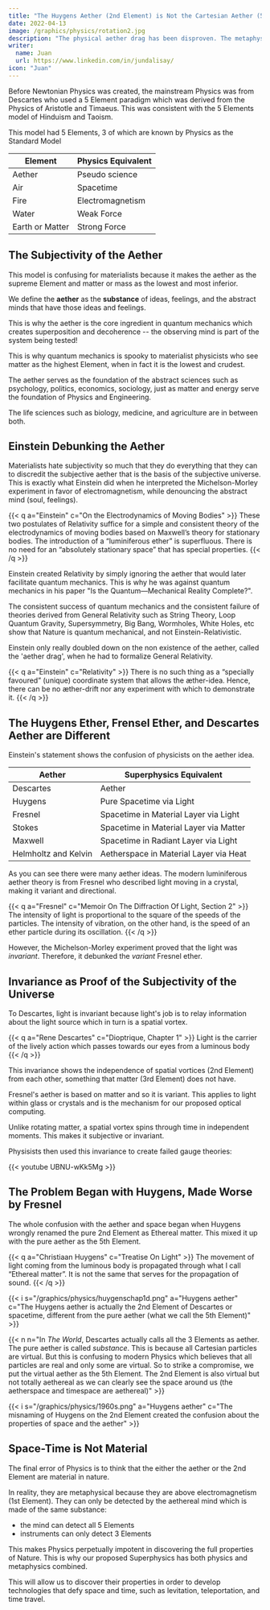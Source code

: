 ```yaml
---
title: "The Huygens Aether (2nd Element) is Not the Cartesian Aether (5th Element)"
date: 2022-04-13
image: /graphics/physics/rotation2.jpg
description: "The physical aether drag has been disproven. The metaphysical aether drag is self-evident."
writer:
  name: Juan
  url: https://www.linkedin.com/in/jundalisay/
icon: "Juan"
---
```



Before Newtonian Physics was created, the mainstream Physics was from Descartes who used a 5 Element paradigm which was derived from the Physics of Aristotle and Timaeus. This was consistent with the 5 Elements model of Hinduism and Taoism.

This model had 5 Elements, 3 of which are known by Physics as the Standard Model 

Element | Physics Equivalent
--- | ---
Aether | Pseudo science
Air | Spacetime
Fire | Electromagnetism
Water | Weak Force
Earth or Matter | Strong Force


## The Subjectivity of the Aether

This model is confusing for materialists because it makes the aether as the supreme Element and matter or mass as the lowest and most inferior.

We define the **aether** as the **substance** of ideas, feelings, and the abstract minds that have those ideas and feelings. 

This is why the aether is the core ingredient in quantum mechanics which creates superposition and decoherence -- the observing mind is part of the system being tested!

This is why quantum mechanics is spooky to materialist physicists who see matter as the highest Element, when in fact it is the lowest and crudest. 


<!-- The usual problem that they find is that the aether is arbitrary and irregular and cannot be clamped down as an exact science.  -->


<!-- Operationally, this aether manifests as *citta* or mind-stuff in Vedic science. 

This leads to the concept of Existence being a huge mind called *Brahma*. For those allergic to Hinduism, we replace it with a virtual supercomputer so that we are inside a virtual reality, similar to the Simulation Hypothesis.  -->

The aether serves as the foundation of the abstract sciences such as psychology, politics, economics, sociology, just as matter and energy serve the foundation of Physics and Engineering. 

The life sciences such as biology, medicine, and agriculture are in between both. 

<!--  (culture, trends, etc), philosophy, and so on. 
- Matter serves as the foundation of the physical sciences such as physics, chemistry, astronomy, etc.
-->

<!-- This is why materialists see the random and arbitrary nature of quantum superposition as weird and spooky just because it always escapes their exact predictions and models. 

And so matter-ialists like Newton refute Cartesian Physics, which is quantum-first and based on aethereal vortices (chakras to the Asian sciences), and replace it with his own matter-based Physics, which is regular and predictable.

q a="Newton" >}}
The hypothesis of vortices is problematic. It says that the periodic times of the planets [and comets] may obtain the 3/2th power of their distances from the sun. I have explained that the motions of the comets are very regular. These cannot be accounted for by the hypothesis of vortices as axes because comets have very elliptical orbits -->


<!-- Everything changed when Newton came to the picture and enshrined mass as the cause of gravity in a space that was absolute. This is totally different from the other sciences which put the aether as the cause.* -->

## Einstein Debunking the Aether

Materialists hate subjectivity so much that they do everything that they can to discredit the subjective aether that is the basis of the subjective universe. This is exactly what Einstein did when he interpreted the Michelson-Morley experiment in favor of electromagnetism, while denouncing the abstract mind (soul, feelings).


{{< q a="Einstein" c="On the Electrodynamics of Moving Bodies" >}}
These two postulates of Relativity suffice for a simple and consistent theory of the electrodynamics of moving bodies based on Maxwell’s theory for stationary bodies.  The introduction of a “luminiferous ether” is superfluous. There is no need for an “absolutely stationary space” that has special properties. 
{{< /q >}}


Einstein created Relativity by simply ignoring the aether that would later facilitate quantum mechanics. This is why he was against quantum mechanics in his paper "Is the Quantum—Mechanical Reality Complete?".

The consistent success of quantum mechanics and the consistent failure of theories derived from General Relativity such as String Theory, Loop Quantum Gravity, Supersymmetry, Big Bang, Wormholes, White Holes, etc show that Nature is quantum mechanical, and not Einstein-Relativistic. 


<!-- i s="/graphics/physics/rotation2.jpg" a="Descartes vs Newton" c="Descartes wrote that objects at the outer part of vortices travel faster than those in the middle part. Newton debunked this by citing the speeds of comets which are slow at the edges of the solar system. But galaxy rotation data shows that the speed of the outer part of galaxies are faster than the middle, matching Descartes' prediction" -->


<!-- n n="This has been proven since ancient times by Hindu and Buddhist monks who are able to levitate without exerting physical force. This is why gravity is no longer a mystery and is case closed" >}} -->

<!-- Instead of mass being the lowest Element, Newtonian Physics made it the supreme Element. 

Because it does not represent the truth of Nature, Newtonian mechanics started breaking down when electromagnetism was more observed.
- Light moved in waves instead of lines. 
- Electrons did not move along Newtonian orbits. 
- More importantly, the constant speed of light proved that space was not absolute. 

All these findings are consistent with the 5 Elements model which has the aether as the top Element. 

q a="Lorentz" c="Considerations on Gravitation" >}}
The state of the ether which is the cause of gravitation is propagated in a similar way as that which exists in the electromagnetic field.

The Michelson Morley experiment that proved the constancy of light therefore actually proves the Cartesian Aether. 

So why do physicists say that it debunked the aether? -->



Einstein only really doubled down on the non existence of the aether, called the 'aether drag', when he had to formalize General Relativity. 


{{< q a="Einstein" c="Relativity" >}}
There is no such thing as a “specially favoured” (unique) coordinate system that allows the æther-idea. Hence, there can be no æther-drift nor any experiment with which to demonstrate it.
{{< /q >}}


## The Huygens Ether, Frensel Ether, and Descartes Aether are Different

Einstein's statement shows the confusion of physicists on the aether idea. 

Aether | Superphysics Equivalent
--- | ---
Descartes | Aether
Huygens | Pure Spacetime via Light
Fresnel | Spacetime in Material Layer via Light
Stokes | Spacetime in Material Layer via Matter
Maxwell | Spacetime in Radiant Layer via Light
Helmholtz and Kelvin | Aetherspace in Material Layer via Heat

As you can see there were many aether ideas. The modern luminiferous aether theory is from Fresnel who described light moving in a crystal, making it variant and directional. 

{{< q a="Fresnel" c="Memoir On The Diffraction Of Light, Section 2" >}}
The intensity of light is proportional to the square of the speeds of the particles. The intensity of vibration, on the other hand, is the speed of an ether particle during its oscillation.
{{< /q >}}

However, the Michelson-Morley experiment proved that the light was *invariant*. Therefore, it debunked the *variant* Fresnel ether.


## Invariance as Proof of the Subjectivity of the Universe

To Descartes, light is invariant because light's job is to relay information about the light source which in turn is a spatial vortex. 

{{< q a="Rene Descartes" c="Dioptrique, Chapter 1" >}}
Light is the carrier of the lively action which passes towards our eyes from a luminous body
{{< /q >}}

This invariance shows the independence of spatial vortices (2nd Element) from each other, something that matter (3rd Element) does not have. 

Fresnel's aether is based on matter and so it is variant. This applies to light within glass or crystals and is the mechanism for our proposed optical computing. 

Unlike rotating matter, a spatial vortex spins through time in independent moments. This makes it subjective or invariant. 

Physisists then used this invariance to create failed gauge theories:

{{< youtube UBNU-wKk5Mg >}}


<!-- To save the Fresnel ether theory, Lorentz created the concept of length contraction which allowed the shapes of **material** bodies to vary in accordance with the invariance of space. 

q a="Hendrik Lorentz" >}}
If one assumes the theory of Fresnel, then we can learn something about the change of dimensions.

The correctness of length contraction proves that:
- the 2nd Element (space particles) are invariant because there is no Void in Nature
- the 3rd Element (matter) is variant because it is different from space -->


<!-- This is totally different from the aether of Huygens which is now called the fabric of spacetime. Note that even this fabric is different from the original aether of Descartes. 

We bridge the Huygens aether with the Descares aether through the concept of the aetherspace.  -->


<!-- Fresnel's ether is Descartes' 2nd Element (space particles) mixed with the 3rd Element (matter particles). This is why it is **variant** just because light becomes variant when mixed with matter (such as when light passes through crystals).

This is in contrast to Huygen's aether which is Descartes' pure 2nd Element without any matter. At this point, none of them are actually the pure aether (5th Element) of Descartes  -->


## The Problem Began with Huygens, Made Worse by Fresnel

The whole confusion with the aether and space began when Huygens wrongly renamed the pure 2nd Element as Ethereal matter. This mixed it up with the pure aether as the 5th Element.

{{< q a="Christiaan Huygens" c="Treatise On Light" >}}
The movement of light coming from the luminous body is propagated through what I call “Ethereal matter”. It is not the same that serves for the propagation of sound.
{{< /q >}}

{{< i s="/graphics/physics/huygenschap1d.png" a="Huygens aether" c="The Huygens aether is actually the 2nd Element of Descartes or spacetime, different from the pure aether (what we call the 5th Element)" >}}


<!-- **Huygen's ether is actually Descartes' 2nd Element** -- the invisible space-time particles that create vortices. These are consistent with malleable spacetime that warps according to mass.  -->

{{< n n="In *The World*, Descartes actually calls all the 3 Elements as aether. The pure aether is called *substance*. This is because all Cartesian particles are virtual. But this is confusing to modern Physics which believes that all particles are real and only some are virtual. So to strike a compromise, we put the virtual aether as the 5th Element. The 2nd Element is also virtual but not totally aethereal as we can clearly see the space around us (the aetherspace and timespace are aethereal)" >}}


<!-- The 2nd Element, as empty space, propagates light, while the 3rd Element, as air or matter, propagates sound. -->

<!-- Fresnel observes that the speed of light:
- moves as waves
- is not constant when it moves through physical media

Unlike Huygens who knew the 5 Elements, **Fresnel did not know the division of labor of Nature**. 

This caused him to assign a drag whenever light moved through media such as glass or water. This was proven through a prism and through the Fizeau experiment that ran light through columns of flowing water.  -->


{{< i s="/graphics/physics/1960s.png" a="Huygens aether" c="The misnaming of Huygens on the 2nd Element created the confusion about the properties of space and the aether" >}}



## Space-Time is Not Material

The final error of Physics is to think that the either the aether or the 2nd Element are material in nature. 

In reality, they are metaphysical because they are above electromagnetism (1st Element). They can only be detected by the aethereal mind which is made of the same substance:
- the mind can detect all 5 Elements
- instruments can only detect 3 Elements

 <!-- through its ideas and feelings of space and time.  -->


This makes Physics perpetually impotent in discovering the full properties of Nature. This is why our proposed Superphysics has both physics and metaphysics combined.

This will allow us to discover their properties in order to develop technologies that defy space and time, such as levitation, teleportation, and time travel.  


<!-- 
In Cartesian Physics, the drag on light (1st Element) by the Fresnel aether is caused by matter (3rd Element), as glass and water.

**It is not caused by spacetime** (2nd Element). 

Rather, the impact of the 2nd Element on light is to limit it to 300,000 kilometers per second.

All that Lorentz had to do what to remove the matter in the Michelson interferometer as to create a light beam that runs on pure space. This light beam would then go with space to reveal its properties. 

This is exactly how the LIGO lasers in a vacuum prove gravitational waves and therefore the liquid nature of the 2nd Element, validating Descartes.  

> The LIGO lasers prove the liquid nature of the 2nd Element, validating Descartes

It is true that light travels through the medium of spacetime. **But this spacetime is not material in nature**. Rather it is energetic, having a wave-nature just as all other energies. 

Behind this energy is its aethereal cause, as the 5th Element, which is inherently arbitrary and ever-changing because it is above space and time. 

The same cause of quarks popping into existence is the same one for galaxies forming out of nowhere. 

This principle is the foundation of:
- superposition in quantum mechanics
- multiverses where each universe has its own spacetime with different top speeds


This is why Cartesian Physics matches both the findings of Newtonian Physics and Quantum Mechanics. Therefore, to Descartes:
- the 2nd Element should be called "space-time" and not the "ether"
- the medium for physical sound is then the 3rd Element or matter, such as the physical air. 
- light is invariant, not sped up nor slowed down by space-time
- light is slowed down by 3rd element or matter and is at maximum speed when free from matter.
- light is confined to its top or constant speed by the aetherspace which is a part of the 2nd Element  -->

<!-- i s="/graphics/physics/1960s.png" a="elements" c="Huygens wrongly called Descartes' spacetime as the ether. The Michelson-Morley experiment therefore proved the Cartesian 2nd Element. It does not debunk anything Cartesian because Descartes never said that spacetime was material (since it is matter or 3rd Element that drags light)" -->


<!-- ### The Scammer Einstein

The confusion caused by wrong names allows the scammer Einstein to emerge from nowhere and decree the simultaneity of time.

This totally flips Nature and imposes that empty space is a material cause for gravity that warps things. 

This warping creates absurdities such as:
- gravity not being a force
- centrifugal forces not being real
- a difference between inertial and gravitational mass (i.e. Einstein invents inertial mass for 'moving' gravity)
 -->

<!-- The Michelson-Morley experiment then proved that the speed of light is constant within the pure 2nd Element (called vacuum by Physics).

But instead of physicists vindicating Descartes, Einstein comes out of nowhere messing up Physics by imposing 2 axioms:

1. The invariance of the speed of light*
2. Equivalence of gravitational and inertial mass -->

<!-- This is even worse that Newton because **it makes the 2nd Element dependent on mass (3rd Element) via light (1st Element)**.

This prevents faster-than-light-travel and levitation with far less energy. These can be used to solve so many problems today that are out of reach just because a single Einstein corrupted Physics, putting it in limbo state for over 100 years. 

We explain the scam of Einstein [here](/material/fallacies/scam/).

We explain the huge damage that Einstein's scam has caused [here](/material/fallacies/einstein/).

We fix this with [Cartesian Relationality](/material/fallacies/general-relativity/) by restoring the 5 Elements. 

{{< n n="In Dioptrique, Descartes already explained that the nature of light is determined by its light source (which is light-vortex) and not the space that it goes through. Therefore it is invariant according to its source." >}}
 -->